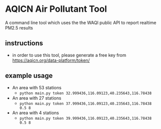 # AQICN Air Pollutant Tool
A command line tool which uses the the WAQI public API to report realtime PM2.5 results

## instructions
- in order to use this tool, please generate a free key from https://aqicn.org/data-platform/token/

## example usage
- An area with 53 stations
  - `python main.py token 32.999436,116.09123,40.235643,116.78438`
- An area with 27 stations
  - `python main.py token 37.999436,116.09123,40.235643,116.78438 0.5 8`
- An area with 4 stations
  - `python main.py token 39.999436,116.09123,40.235643,116.78438 0.5 8`